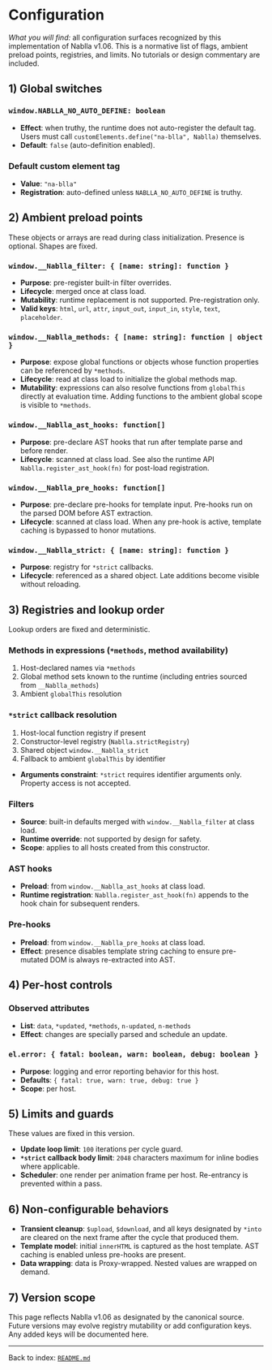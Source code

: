 # Configuration

_What you will find:_ all configuration surfaces recognized by this implementation of Nablla v1.06. This is a normative list of flags, ambient preload points, registries, and limits. No tutorials or design commentary are included.

## 1) Global switches

### `window.NABLLA_NO_AUTO_DEFINE: boolean`
- **Effect**: when truthy, the runtime does not auto-register the default tag. Users must call `customElements.define("na-blla", Nablla)` themselves.
- **Default**: `false` (auto-definition enabled).

### Default custom element tag
- **Value**: `"na-blla"`
- **Registration**: auto-defined unless `NABLLA_NO_AUTO_DEFINE` is truthy.

## 2) Ambient preload points

These objects or arrays are read during class initialization. Presence is optional. Shapes are fixed.

### `window.__Nablla_filter: { [name: string]: function }`
- **Purpose**: pre-register built-in filter overrides.
- **Lifecycle**: merged once at class load.
- **Mutability**: runtime replacement is not supported. Pre-registration only.
- **Valid keys**: `html`, `url`, `attr`, `input_out`, `input_in`, `style`, `text`, `placeholder`.

### `window.__Nablla_methods: { [name: string]: function | object }`
- **Purpose**: expose global functions or objects whose function properties can be referenced by `*methods`.
- **Lifecycle**: read at class load to initialize the global methods map.
- **Mutability**: expressions can also resolve functions from `globalThis` directly at evaluation time. Adding functions to the ambient global scope is visible to `*methods`.

### `window.__Nablla_ast_hooks: function[]`
- **Purpose**: pre-declare AST hooks that run after template parse and before render.
- **Lifecycle**: scanned at class load. See also the runtime API `Nablla.register_ast_hook(fn)` for post-load registration.

### `window.__Nablla_pre_hooks: function[]`
- **Purpose**: pre-declare pre-hooks for template input. Pre-hooks run on the parsed DOM before AST extraction.
- **Lifecycle**: scanned at class load. When any pre-hook is active, template caching is bypassed to honor mutations.

### `window.__Nablla_strict: { [name: string]: function }`
- **Purpose**: registry for `*strict` callbacks.
- **Lifecycle**: referenced as a shared object. Late additions become visible without reloading.

## 3) Registries and lookup order

Lookup orders are fixed and deterministic.

### Methods in expressions (`*methods`, method availability)
1. Host-declared names via `*methods`
2. Global method sets known to the runtime (including entries sourced from `__Nablla_methods`)
3. Ambient `globalThis` resolution

### `*strict` callback resolution
1. Host-local function registry if present
2. Constructor-level registry (`Nablla.strictRegistry`)
3. Shared object `window.__Nablla_strict`
4. Fallback to ambient `globalThis` by identifier
- **Arguments constraint**: `*strict` requires identifier arguments only. Property access is not accepted.

### Filters
- **Source**: built-in defaults merged with `window.__Nablla_filter` at class load.
- **Runtime override**: not supported by design for safety.
- **Scope**: applies to all hosts created from this constructor.

### AST hooks
- **Preload**: from `window.__Nablla_ast_hooks` at class load.
- **Runtime registration**: `Nablla.register_ast_hook(fn)` appends to the hook chain for subsequent renders.

### Pre-hooks
- **Preload**: from `window.__Nablla_pre_hooks` at class load.
- **Effect**: presence disables template string caching to ensure pre-mutated DOM is always re-extracted into AST.

## 4) Per-host controls

### Observed attributes
- **List**: `data`, `*updated`, `*methods`, `n-updated`, `n-methods`
- **Effect**: changes are specially parsed and schedule an update.

### `el.error: { fatal: boolean, warn: boolean, debug: boolean }`
- **Purpose**: logging and error reporting behavior for this host.
- **Defaults**: `{ fatal: true, warn: true, debug: true }`
- **Scope**: per host.

## 5) Limits and guards

These values are fixed in this version.

- **Update loop limit**: `100` iterations per cycle guard.
- **`*strict` callback body limit**: `2048` characters maximum for inline bodies where applicable.
- **Scheduler**: one render per animation frame per host. Re-entrancy is prevented within a pass.

## 6) Non-configurable behaviors

- **Transient cleanup**: `$upload`, `$download`, and all keys designated by `*into` are cleared on the next frame after the cycle that produced them.
- **Template model**: initial `innerHTML` is captured as the host template. AST caching is enabled unless pre-hooks are present.
- **Data wrapping**: data is Proxy-wrapped. Nested values are wrapped on demand.

## 7) Version scope

This page reflects Nablla v1.06 as designated by the canonical source. Future versions may evolve registry mutability or add configuration keys. Any added keys will be documented here.

---
Back to index: [`README.md`](./README.md)

